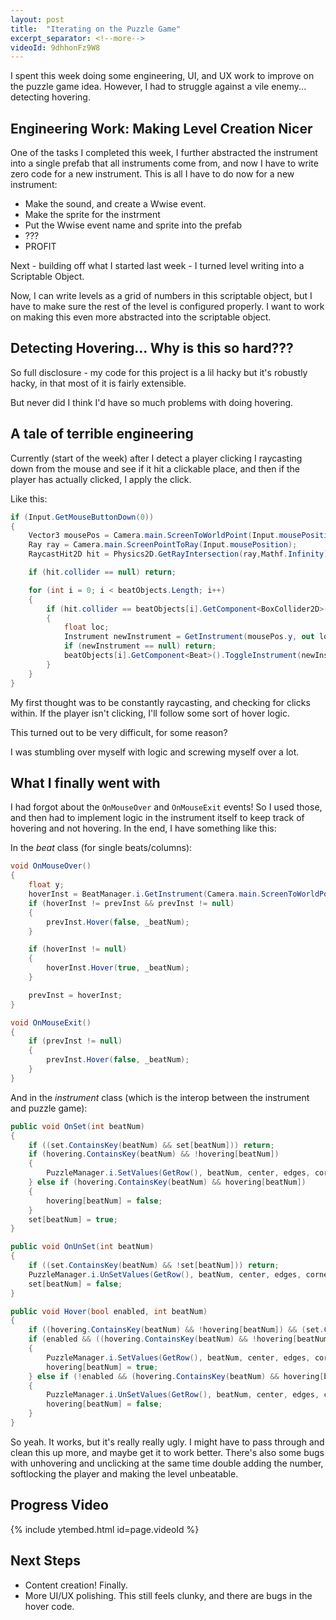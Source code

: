 ```yaml
---
layout: post
title:  "Iterating on the Puzzle Game"
excerpt_separator: <!--more-->
videoId: 9dhhonFz9W8
---
```


I spent this week doing some engineering, UI, and UX work to improve on the puzzle game idea. However, I had to struggle against a vile enemy... detecting hovering.

<!--more-->


## Engineering Work: Making Level Creation Nicer

One of the tasks I completed this week, I further abstracted the instrument into a single prefab that all instruments come from, and now I have to write zero code for a new instrument. This is all I have to do now for a new instrument:

* Make the sound, and create a Wwise event.
* Make the sprite for the instrment
* Put the Wwise event name and sprite into the prefab
* ???
* PROFIT


Next - building off what I started last week - I turned level writing into a Scriptable Object.

Now, I can write levels as a grid of numbers in this scriptable object, but I have to make sure the rest of the level is configured properly. I want to work on making this even more abstracted into the scriptable object.

## Detecting Hovering... Why is this so hard???

So full disclosure - my code for this project is a lil hacky but it's robustly hacky, in that most of it is fairly extensible.

But never did I think I'd have so much problems with doing hovering.

## A tale of terrible engineering

Currently (start of the week) after I detect a player clicking  I raycasting down from the mouse and see if it hit a clickable place, and then if the player has actually clicked, I apply the click.

Like this:

```cs
if (Input.GetMouseButtonDown(0))
{
    Vector3 mousePos = Camera.main.ScreenToWorldPoint(Input.mousePosition);
    Ray ray = Camera.main.ScreenPointToRay(Input.mousePosition);
    RaycastHit2D hit = Physics2D.GetRayIntersection(ray,Mathf.Infinity);

    if (hit.collider == null) return;

    for (int i = 0; i < beatObjects.Length; i++)
    {
        if (hit.collider == beatObjects[i].GetComponent<BoxCollider2D>())
        {
            float loc;
            Instrument newInstrument = GetInstrument(mousePos.y, out loc);
            if (newInstrument == null) return;
            beatObjects[i].GetComponent<Beat>().ToggleInstrument(newInstrument, loc);
        }
    }
}
```

My first thought was to be constantly raycasting, and checking for clicks within. If the player isn't clicking, I'll follow some sort of hover logic.

This turned out to be very difficult, for some reason?

I was stumbling over myself with logic and screwing myself over a lot.

## What I finally went with

I had forgot about the `OnMouseOver` and `OnMouseExit` events! So I used those, and then had to implement logic in the instrument itself to keep track of hovering and not hovering. In the end, I have something like this:

In the *beat* class (for single beats/columns):

```cs
void OnMouseOver()
{
    float y;
    hoverInst = BeatManager.i.GetInstrument(Camera.main.ScreenToWorldPoint(Input.mousePosition).y, out y);
    if (hoverInst != prevInst && prevInst != null)
    {
        prevInst.Hover(false, _beatNum);
    }

    if (hoverInst != null)
    {
        hoverInst.Hover(true, _beatNum);
    }

    prevInst = hoverInst;
}

void OnMouseExit()
{
    if (prevInst != null)
    {
        prevInst.Hover(false, _beatNum);
    }
}
```

And in the *instrument* class (which is the interop between the instrument and puzzle game):

```cs
public void OnSet(int beatNum)
{
    if ((set.ContainsKey(beatNum) && set[beatNum])) return;
    if (hovering.ContainsKey(beatNum) && !hovering[beatNum])
    {
        PuzzleManager.i.SetValues(GetRow(), beatNum, center, edges, corners);
    } else if (hovering.ContainsKey(beatNum) && hovering[beatNum])
    {
        hovering[beatNum] = false;
    }
    set[beatNum] = true;
}

public void OnUnSet(int beatNum)
{
    if ((set.ContainsKey(beatNum) && !set[beatNum])) return;
    PuzzleManager.i.UnSetValues(GetRow(), beatNum, center, edges, corners);
    set[beatNum] = false;
}

public void Hover(bool enabled, int beatNum)
{
    if ((hovering.ContainsKey(beatNum) && !hovering[beatNum]) && (set.ContainsKey(beatNum) && set[beatNum])) return;
    if (enabled && ((hovering.ContainsKey(beatNum) && !hovering[beatNum]) || (!hovering.ContainsKey(beatNum))))
    {
        PuzzleManager.i.SetValues(GetRow(), beatNum, center, edges, corners);
        hovering[beatNum] = true;
    } else if (!enabled && (hovering.ContainsKey(beatNum) && hovering[beatNum]))
    {
        PuzzleManager.i.UnSetValues(GetRow(), beatNum, center, edges, corners);
        hovering[beatNum] = false;
    }
}
```

So yeah. It works, but it's really really ugly. I might have to pass through and clean this up more, and maybe get it to work better. There's also some bugs with unhovering and unclicking at the same time double adding the number, softlocking the player and making the level unbeatable.


## Progress Video

{% include ytembed.html id=page.videoId %}


## Next Steps

* Content creation! Finally.
* More UI/UX polishing. This still feels clunky, and there are bugs in the hover code.